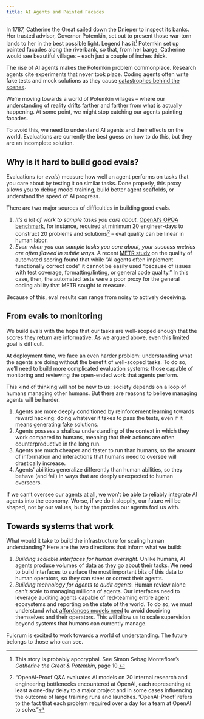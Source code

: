 ```yaml
---
title: AI Agents and Painted Facades
---
```


In 1787, Catherine the Great sailed down the Dnieper to inspect its banks. Her trusted advisor, Governor Potemkin, set out to present those war-torn lands to her in the best possible light. Legend has it[^1] Potemkin set up painted facades along the riverbank, so that, from her barge, Catherine would see beautiful villages – each just a couple of inches thick.

The rise of AI agents makes the Potemkin problem commonplace. Research agents cite experiments that never took place. Coding agents often write fake tests and mock solutions as they cause [catastrophes behind the scenes](https://x.com/jasonlk/status/1946069562723897802).

We’re moving towards a world of Potemkin villages – where our understanding of reality drifts farther and farther from what is actually happening. At some point, we might stop catching our agents painting facades.

To avoid this, we need to understand AI agents and their effects on the world. Evaluations are currently the best guess on how to do this, but they are an incomplete solution. 

## Why is it hard to build good evals?

Evaluations (or *evals*) measure how well an agent performs on tasks that you care about by testing it on similar tasks. Done properly, this proxy allows you to debug model training, build better agent scaffolds, or understand the speed of AI progress.

There are two major sources of difficulties in building good evals.

1. *It’s a lot of work to sample tasks you care about.* [OpenAI’s OPQA benchmark,](https://cdn.openai.com/gpt-5-system-card.pdf) for instance, required at minimum 20 engineer-days to construct 20 problems and solutions[^2] – eval quality can be linear in human labor.  
2. *Even when you can sample tasks you care about, your success metrics are often flawed in subtle ways*. A recent [METR study](https://metr.org/blog/2025-08-12-research-update-towards-reconciling-slowdown-with-time-horizons/) on the quality of automated scoring found that while “AI agents often implement functionally correct code” it cannot be easily used “because of issues with test coverage, formatting/linting, or general code quality.” In this case, then, the automated tests were a poor proxy for the general coding ability that METR sought to measure. 

Because of this, eval results can range from noisy to actively deceiving. 

## From evals to monitoring

We build evals with the hope that our tasks are well-scoped enough that the scores they return are informative. As we argued above, even this limited goal is difficult. 

At deployment time, we face an even harder problem: understanding what the agents are doing without the benefit of well-scoped tasks. To do so, we’ll need to build more complicated evaluation systems: those capable of monitoring and reviewing the open-ended work that agents perform. 

This kind of thinking will not be new to us: society depends on a loop of humans managing other humans. But there are reasons to believe managing agents will be harder. 

1. Agents are more deeply conditioned by reinforcement learning towards reward hacking: doing whatever it takes to pass the tests, even if it means generating fake solutions.   
2. Agents possess a shallow understanding of the context in which they work compared to humans, meaning that their actions are often counterproductive in the long run.    
3. Agents are much cheaper and faster to run than humans, so the amount of information and interactions that humans need to oversee will drastically increase.  
4. Agents’ abilities generalize differently than human abilities, so they behave (and fail) in ways that are deeply unexpected to human overseers.

If we can’t oversee our agents at all, we won’t be able to reliably integrate AI agents into the economy. Worse, if we do it sloppily, our future will be shaped, not by our values, but by the proxies our agents fool us with.

## Towards systems that work

What would it take to build the infrastructure for scaling human understanding? Here are the two directions that inform what we build:

1. *Building scalable interfaces for human oversight.* Unlike humans, AI agents produce volumes of data as they go about their tasks. We need to build interfaces to surface the most important bits of this data to human operators, so they can steer or correct their agents.  
2. *Building technology for agents to audit agents.* Human review alone can’t scale to managing millions of agents. Our interfaces need to leverage auditing agents capable of red-teaming entire agent ecosystems and reporting on the state of the world. To do so, we must understand what [affordances models need](http://alignment.anthropic.com/2025/automated-auditing/) to avoid deceiving themselves and their operators. This will allow us to scale supervision beyond systems that humans can currently manage.

Fulcrum is excited to work towards a world of understanding. The future belongs to those who can see.

[^1]:  This story is probably apocryphal. See Simon Sebag Montefiore’s *Catherine the Great & Potemkin*, page 10\.

[^2]:  “OpenAI-Proof Q\&A evaluates AI models on 20 internal research and engineering bottlenecks encountered at OpenAI, each representing at least a one-day delay to a major project and in some cases influencing the outcome of large training runs and launches. ‘OpenAI-Proof’ refers to the fact that each problem required over a day for a team at OpenAI to solve.”
